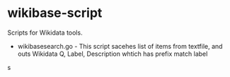 # wikibase-script

Scripts for Wikidata tools.

* wikibasesearch.go - This script sacehes list of items from textfile, and outs Wikidata Q, Label, Description whtich has prefix match label

s
